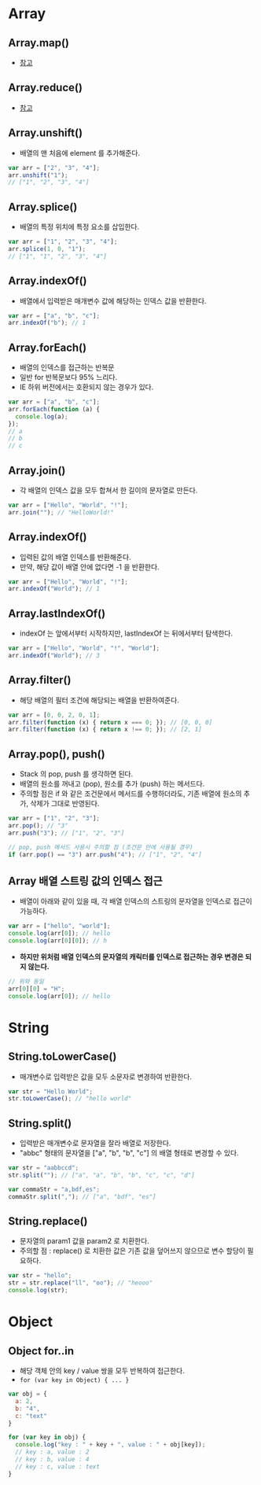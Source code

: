 # Array
## Array.map()
- [참고](https://developer.mozilla.org/en-US/docs/Web/JavaScript/Reference/Global_Objects/Array/map)

## Array.reduce()
- [참고](https://developer.mozilla.org/en-US/docs/Web/JavaScript/Reference/Global_Objects/Array/Reduce)

## Array.unshift()
- 배열의 맨 처음에 element 를 추가해준다.

``` javascript
var arr = ["2", "3", "4"];
arr.unshift("1");
// ["1", "2", "3", "4"]
```

## Array.splice()
- 배열의 특정 위치에 특정 요소를 삽입한다.

``` javascript
var arr = ["1", "2", "3", "4"];
arr.splice(1, 0, "1");
// ["1", "1", "2", "3", "4"]
```

## Array.indexOf()
- 배열에서 입력받은 매개변수 값에 해당하는 인덱스 값을 반환한다.

``` javascript
var arr = ["a", "b", "c"];
arr.indexOf("b"); // 1
```

## Array.forEach()
- 배열의 인덱스를 접근하는 반복문
- 일반 for 반복문보다 95% 느리다.
- IE 하위 버전에서는 호환되지 않는 경우가 있다.

``` javascript
var arr = ["a", "b", "c"];
arr.forEach(function (a) {
  console.log(a);
});
// a
// b
// c
```

## Array.join()
- 각 배열의 인덱스 값을 모두 합쳐서 한 길이의 문자열로 만든다.

``` javascript
var arr = ["Hello", "World", "!"];
arr.join(""); // "HelloWorld!"
```

## Array.indexOf()
- 입력된 값의 배열 인덱스를 반환해준다.
- 만약, 해당 값이 배열 안에 없다면 -1 을 반환한다.

``` javascript
var arr = ["Hello", "World", "!"];
arr.indexOf("World"); // 1
```

## Array.lastIndexOf()
- indexOf 는 앞에서부터 시작하지만, lastIndexOf 는 뒤에서부터 탐색한다.

``` javascript
var arr = ["Hello", "World", "!", "World"];
arr.indexOf("World"); // 3
```

## Array.filter()
- 해당 배열의 필터 조건에 해당되는 배열을 반환하여준다.

``` javascript
var arr = [0, 0, 2, 0, 1];
arr.filter(function (x) { return x === 0; }); // [0, 0, 0]
arr.filter(function (x) { return x !== 0; }); // [2, 1]
```

## Array.pop(), push()
- Stack 의 pop, push 를 생각하면 된다.
- 배열의 원소를 꺼내고 (pop), 원소를 추가 (push) 하는 메서드다.
- 주의할 점은 if 와 같은 조건문에서 메서드를 수행하더라도, 기존 배열에 원소의 추가, 삭제가 그대로 반영된다.

``` javascript
var arr = ["1", "2", "3"];
arr.pop(); // "3"
arr.push("3"); // ["1", "2", "3"]

// pop, push 메서드 사용시 주의할 점 (조건문 안에 사용될 경우)
if (arr.pop() == "3") arr.push("4"); // ["1", "2", "4"]
```

## Array 배열 스트링 값의 인덱스 접근
- 배열이 아래와 같이 있을 때, 각 배열 인덱스의 스트링의 문자열을 인덱스로 접근이 가능하다.

``` javascript
var arr = ["hello", "world"];
console.log(arr[0]); // hello
console.log(arr[0][0]); // h
```

- **하지만 위처럼 배열 인덱스의 문자열의 캐릭터를 인덱스로 접근하는 경우 변경은 되지 않는다.**

``` javascript
// 위와 동일
arr[0][0] = "H";
console.log(arr[0]); // hello
```

# String
## String.toLowerCase()
- 매개변수로 입력받은 값을 모두 소문자로 변경하여 반환한다.

``` javascript
var str = "Hello World";
str.toLowerCase(); // "hello world"
```

## String.split()
- 입력받은 매개변수로 문자열을 잘라 배열로 저장한다.
- "abbc" 형태의 문자열을 ["a", "b", "b", "c"] 의 배열 형태로 변경할 수 있다.

``` javascript
var str = "aabbccd";
str.split(""); // ["a", "a", "b", "b", "c", "c", "d"]

var commaStr = "a,bdf,es";
commaStr.split(","); // ["a", "bdf", "es"]
```

## String.replace()
- 문자열의 param1 값을 param2 로 치환한다.
- 주의할 점 : replace() 로 치환한 값은 기존 값을 덮어쓰지 않으므로 변수 할당이 필요하다.

``` javascript
var str = "hello";
str = str.replace("ll", "oo"); // "heooo"
console.log(str);
```

# Object
## Object for..in
- 해당 객체 안의 key / value 쌍을 모두 반복하여 접근한다.
- `for (var key in Object) { ... }`

``` javascript
var obj = {
  a: 2,
  b: "4",
  c: "text"
}

for (var key in obj) {
  console.log("key : " + key + ", value : " + obj[key]);
  // key : a, value : 2
  // key : b, value : 4
  // key : c, value : text
}
```
